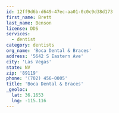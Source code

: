 ```yaml
---
id: 12ff9d6b-d649-47ec-aa01-0c0c9d38d173
first_name: Brett
last_name: Benson
license: DDS
services:
  - dentist
category: dentists
org_name: 'Boca Dental & Braces'
address: '5642 S Eastern Ave'
city: 'Las Vegas'
state: NV
zip: '89119'
phone: '(702) 456-0005'
title: 'Boca Dental & Braces'
_geoloc:
  lat: 36.1653
  lng: -115.116
---
```

